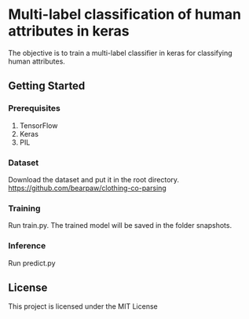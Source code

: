 # Multi-label classification of human attributes in keras
The objective is to train a multi-label classifier in keras for classifying human attributes. 

## Getting Started
### Prerequisites
1. TensorFlow
2. Keras
3. PIL

### Dataset
 Download the dataset and put it in the root directory.
 https://github.com/bearpaw/clothing-co-parsing
 
### Training
Run train.py.
The trained model will be saved in the folder snapshots.

### Inference
Run predict.py

## License
This project is licensed under the MIT License 

